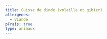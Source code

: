 ```yaml
---
title: Cuisse de dinde (volaille et gibier)
allergenes:
  - Viande
pFrais: true
type: animaux
---
```

